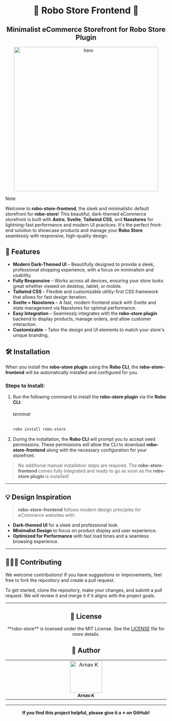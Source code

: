 <h1 align="center">🛒 Robo Store Frontend 🛒</h1>
<h2 align="center">Minimalist eCommerce Storefront for Robo Store Plugin</h2>

<p align="center">
    <img alt="hero" width="450" src="https://fav.farm/🛒" />
</p>

> [!NOTE]
> Welcome to **robo-store-frontend**, the sleek and minimalistic default storefront for **robo-store**! This beautiful, dark-themed eCommerce storefront is built with **Astro**, **Svelte**, **Tailwind CSS**, and **Naostores** for lightning-fast performance and modern UI practices. It's the perfect front-end solution to showcase products and manage your **Robo Store** seamlessly with responsive, high-quality design.

## 🌟 Features

- **Modern Dark-Themed UI** – Beautifully designed to provide a sleek, professional shopping experience, with a focus on minimalism and usability.
- **Fully Responsive** – Works across all devices, ensuring your store looks great whether viewed on desktop, tablet, or mobile.
- **Tailwind CSS** – Flexible and customizable utility-first CSS framework that allows for fast design iteration.
- **Svelte + Naostores** – A fast, modern frontend stack with Svelte and state management via Naostores for optimal performance.
- **Easy Integration** – Seamlessly integrates with the **robo-store plugin** backend to display products, manage orders, and allow customer interaction.
- **Customizable** – Tailor the design and UI elements to match your store's unique branding.

## 🛠 Installation

When you install the **robo-store plugin** using the **Robo CLI**, the **robo-store-frontend** will be automatically installed and configured for you.

### Steps to Install:

1. Run the following command to install the **robo-store plugin** via the **Robo CLI**:

   ###### terminal

   ```bash
   robo install robo-store
   ```

2. During the installation, the **Robo CLI** will prompt you to accept seed permissions. These permissions will allow the CLI to download **robo-store-frontend** along with the necessary configuration for your storefront.

> No additional manual installation steps are required. The **robo-store-frontend** comes fully integrated and ready to go as soon as the **robo-store plugin** is installed!

---

## 💡 Design Inspiration

> **robo-store-frontend** follows modern design principles for eCommerce websites with:

- **Dark-themed UI** for a sleek and professional look.
- **Minimalist Design** to focus on product display and user experience.
- **Optimized for Performance** with fast load times and a seamless browsing experience.

---

## 🧑‍🤝‍🧑 Contributing

We welcome contributions! If you have suggestions or improvements, feel free to fork the repository and create a pull request.

To get started, clone the repository, make your changes, and submit a pull request. We will review it and merge it if it aligns with the project goals.

---

<h2 align="center">📄 License</h2>

<p align="center">
**robo-store** is licensed under the MIT License. See the <a href="https://github.com/ArnavK-09/robo-store/blob/main/LICENSE">LICENSE</a> file for more details.
</p>

<h2 align="center">👤 Author</h2>

<table>
  <tbody>
    <tr>
        <td align="center" valign="top" width="14.28%"><a href="https://github.com/ArnavK-09"><img src="https://github.com/ArnavK-09.png?s=100" width="100px;" alt="Arnav K"/><br /><sub><b>Arnav K</b></sub></a></td>
    </tr>
  </tbody>
</table>

---

<p align="center">
    <strong>If you find this project helpful, please give it a ⭐ on GitHub!</strong>
</p>
